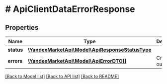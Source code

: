 # # ApiClientDataErrorResponse

## Properties

Name | Type | Description | Notes
------------ | ------------- | ------------- | -------------
**status** | [**\YandexMarketApi\Model\ApiResponseStatusType**](ApiResponseStatusType.md) |  | [optional]
**errors** | [**\YandexMarketApi\Model\ApiErrorDTO[]**](ApiErrorDTO.md) | Список ошибок. | [optional]

[[Back to Model list]](../../README.md#models) [[Back to API list]](../../README.md#endpoints) [[Back to README]](../../README.md)
